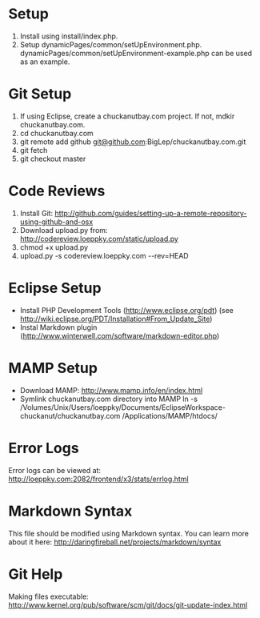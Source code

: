 # Setup #
1. Install using install/index.php.
2. Setup dynamicPages/common/setUpEnvironment.php.  dynamicPages/common/setUpEnvironment-example.php can be used as an example.

# Git Setup #
1. If using Eclipse, create a chuckanutbay.com project.  If not, mdkir chuckanutbay.com.
2. cd chuckanutbay.com
3. git remote add github git@github.com:BigLep/chuckanutbay.com.git
4. git fetch
5. git checkout master

# Code Reviews #
1. Install Git: http://github.com/guides/setting-up-a-remote-repository-using-github-and-osx
2. Download upload.py from: http://codereview.loeppky.com/static/upload.py 
3. chmod +x upload.py
4. upload.py -s codereview.loeppky.com --rev=HEAD

# Eclipse Setup #
* Install PHP Development Tools (http://www.eclipse.org/pdt) (see http://wiki.eclipse.org/PDT/Installation#From_Update_Site)
* Instal Markdown plugin (http://www.winterwell.com/software/markdown-editor.php)

# MAMP Setup #
* Download MAMP: http://www.mamp.info/en/index.html
* Symlink chuckanutbay.com directory into MAMP
  ln -s /Volumes/Unix/Users/loeppky/Documents/EclipseWorkspace-chuckanut/chuckanutbay.com /Applications/MAMP/htdocs/

# Error Logs #
Error logs can be viewed at: http://loeppky.com:2082/frontend/x3/stats/errlog.html

# Markdown Syntax #
This file should be modified using Markdown syntax.  You can learn more about it here: http://daringfireball.net/projects/markdown/syntax

# Git Help #
Making files executable: http://www.kernel.org/pub/software/scm/git/docs/git-update-index.html
